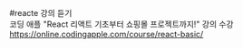 #reacte 강의 듣기 <br>
코딩 애플 <Span>"React 리액트 기초부터 쇼핑몰 프로젝트까지!"</span> 강의 수강 
https://online.codingapple.com/course/react-basic/
